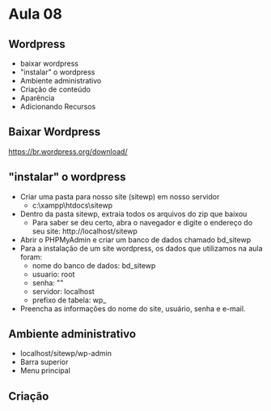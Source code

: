 # Aula 08
## Wordpress
- baixar wordpress
- "instalar" o wordpress
- Ambiente administrativo
- Criação de conteúdo
- Aparência
- Adicionando Recursos

## Baixar Wordpress
https://br.wordpress.org/download/

## "instalar" o wordpress
- Criar uma pasta para nosso site (sitewp) em nosso servidor
    - c:\xampp\htdocs\sitewp
- Dentro da pasta sitewp, extraia todos os arquivos do zip que baixou
    - Para saber se deu certo, abra o navegador e digite o endereço do seu site: http://localhost/sitewp
- Abrir o PHPMyAdmin e criar um banco de dados chamado bd_sitewp
- Para a instalação de um site wordpress, os dados que utilizamos na aula foram:
    - nome do banco de dados: bd_sitewp
    - usuario: root
    - senha: ""
    - servidor: localhost
    - prefixo de tabela: wp_
- Preencha as informações do nome do site, usuário, senha e e-mail.

## Ambiente administrativo
- localhost/sitewp/wp-admin
- Barra superior
- Menu principal

## Criação 